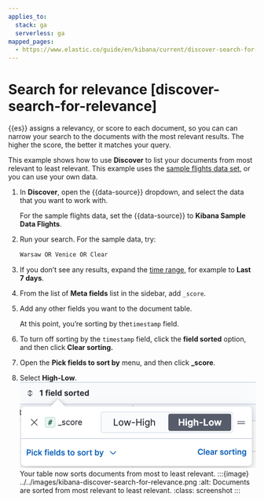 ```yaml
---
applies_to:
  stack: ga
  serverless: ga
mapped_pages:
  - https://www.elastic.co/guide/en/kibana/current/discover-search-for-relevance.html
---
```


# Search for relevance [discover-search-for-relevance]

{{es}} assigns a relevancy, or score to each document, so you can can narrow your search to the documents with the most relevant results. The higher the score, the better it matches your query.

This example shows how to use **Discover** to list your documents from most relevant to least relevant. This example uses the [sample flights data set](../index.md#gs-get-data-into-kibana), or you can use your own data.

1. In **Discover**, open the {{data-source}} dropdown, and select the data that you want to work with.

    For the sample flights data, set the {{data-source}} to **Kibana Sample Data Flights**.

2. Run your search.  For the sample data, try:

    ```ts
    Warsaw OR Venice OR Clear
    ```

3. If you don’t see any results, expand the [time range](../query-filter/filtering.md), for example to **Last 7 days**.
4. From the list of **Meta fields** list in the sidebar, add `_score`.
5. Add any other fields you want to the document table.

    At this point, you’re sorting by the`timestamp` field.

6. To turn off sorting by the `timestamp` field, click the **field sorted** option, and then click **Clear sorting.**
7. Open the **Pick fields to sort by** menu, and then click **_score**.
8. Select **High-Low**.
   ![Field sorting popover](../../images/kibana-field-sorting-popover.png "title =50%")
   Your table now sorts documents from most to least relevant.
   :::{image} ../../images/kibana-discover-search-for-relevance.png
   :alt: Documents are sorted from most relevant to least relevant.
   :class: screenshot
   :::


